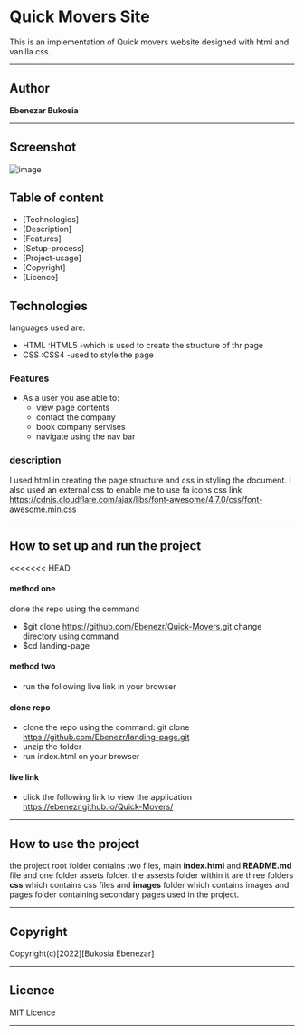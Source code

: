 # Quick Movers Site 

This is an implementation of Quick movers website designed with html and vanilla css. 
***
## Author 

**Ebenezar Bukosia**
***

## Screenshot
![image](/assets/images/FireShot%20Capture.png)

## Table of content
- [Technologies]
- [Description]
- [Features]
- [Setup-process]
- [Project-usage]
- [Copyright]
- [Licence]

## Technologies

languages used are: 
- HTML :HTML5 -which is used to create the structure of thr page
- CSS :CSS4 -used to style the page

### Features
* As a user you ase able to:
    - view page contents
    - contact the company
    - book company servises
    - navigate using the nav bar
### description
I used html in creating the page structure and css in styling the document.
I also used an external css to enable me to use fa icons
css link https://cdnjs.cloudflare.com/ajax/libs/font-awesome/4.7.0/css/font-awesome.min.css
*** 
## How to set up and run the project
<<<<<<< HEAD
#### method one
clone the repo using the command
- $git clone https://github.com/Ebenezr/Quick-Movers.git
change directory using command
- $cd landing-page

#### method two
 - run the following live link in your browser 

#### clone repo 
* clone the repo using the command: git clone
https://github.com/Ebenezr/landing-page.git
* unzip the folder
* run index.html on your browser 


#### live link
   - click the following link to view the application
 https://ebenezr.github.io/Quick-Movers/
***
## How to use the project

the project root folder contains two files, main **index.html** and **README.md** file and one folder assets folder. the assests folder within it are three folders **css** which contains css files and **images** folder which contains images and pages folder containing secondary pages used in the project.
***
## Copyright
 Copyright(c)[2022][Bukosia Ebenezar]

***
## Licence

MIT Licence
***